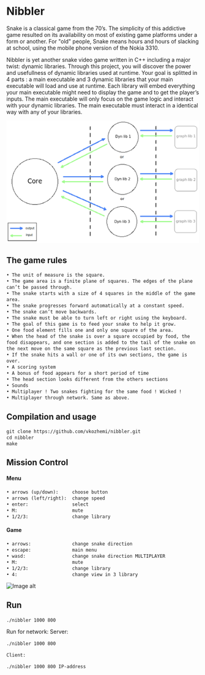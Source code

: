 # Nibbler

Snake is a classical game from the 70’s. The simplicity of this addictive game resulted
on its availability on most of existing game platforms under a form or another. For "old"
people, Snake means hours and hours of slacking at school, using the mobile phone version of the Nokia 3310.

Nibbler is yet another snake video game written in C++ including a major twist: dynamic
libraries. Through this project, you will discover the power and usefullness of dynamic
libraries used at runtime. Your goal is splitted in 4 parts : a main executable and 3
dynamic libraries that your main executable will load and use at runtime. Each library
will embed everything your main executable might need to display the game and to get
the player’s inputs. The main executable will only focus on the game logic and interact
with your dynamic libraries. The main executable must interact in a identical way with
any of your libraries.

<img src="https://github.com/vkozhemi/nibbler/raw/master/img/architecture.png" width="700">

## The game rules

	• The unit of measure is the square.
	• The game area is a finite plane of squares. The edges of the plane can’t be passed through.
	• The snake starts with a size of 4 squares in the middle of the game area. 
	• The snake progresses forward automatically at a constant speed.
	• The snake can’t move backwards.
	• The snake must be able to turn left or right using the keyboard.
	• The goal of this game is to feed your snake to help it grow.
	• One food element fills one and only one square of the area.
	• When the head of the snake is over a square occupied by food, the food disappears, and one section is added to the tail of the snake on the next move on the same square as the previous last section.
	• If the snake hits a wall or one of its own sections, the game is over.
	• A scoring system
	• A bonus of food appears for a short period of time
	• The head section looks different from the others sections
	• Sounds 
	• Multiplayer ! Two snakes fighting for the same food ! Wicked ! 
	• Multiplayer through network. Same as above. 

## Compilation and usage

	git clone https://github.com/vkozhemi/nibbler.git
	cd nibbler
	make

## Mission Control

#### Menu
	• arrows (up/down):		choose button
	• arrows (left/right):	change speed
	• enter:				select
	• M:					mute
	• 1/2/3:				change library

#### Game
	• arrows:				change snake direction
	• escape:				main menu
	• wasd:					change snake direction MULTIPLAYER
	• M:					mute
	• 1/2/3:				change library
	• 4:					change view in 3 library
![Image alt](https://github.com/vkozhemi/nibbler/raw/master/img/nibbler2.gif)

## Run
```
./nibbler 1000 800
```

Run for network:
	Server:
```
./nibbler 1000 800
```
	Client:
```
./nibbler 1000 800 IP-address
```
